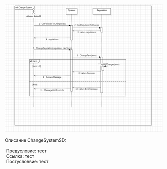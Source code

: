 


![](https://github.com/tenxdevelop/MigrationProject/blob/main/SequenceDiagramSource/ChangeSystemSD.png)


Описание ChangeSystemSD:<br><br>
<span>&nbsp;Предусловие:  тест</span><br>
<span>&nbsp;Ссылка:  тест</span><br>
<span>&nbsp;Постусловвие:  тест</span><br>
